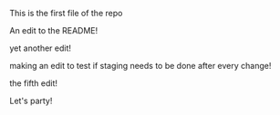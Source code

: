 This is the first file of the repo

An edit to the README!

yet another edit!

making an edit to test if staging needs to be done after every change!

the fifth edit!

Let's party!

